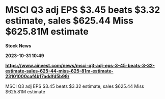 # MSCI Q3 adj EPS $3.45 beats $3.32 estimate, sales $625.44 Miss $625.81M estimate
**Stock News**

**2023-10-31 10:49**

**https://www.ainvest.com/news/msci-q3-adj-eps-3-45-beats-3-32-estimate-sales-625-44-miss-625-81m-estimate-23101000caf4b17addfd5b98/**

MSCI Q3 adj EPS $3.45 beats $3.32 estimate, sales $625.44 Miss $625.81M estimate